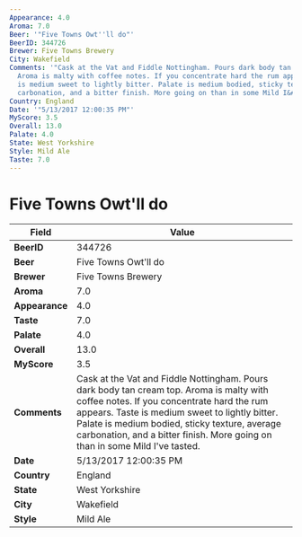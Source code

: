 ```yaml
---
Appearance: 4.0
Aroma: 7.0
Beer: '"Five Towns Owt''ll do"'
BeerID: 344726
Brewer: Five Towns Brewery
City: Wakefield
Comments: '"Cask at the Vat and Fiddle Nottingham. Pours dark body tan cream top.
  Aroma is malty with coffee notes. If you concentrate hard the rum appears. Taste
  is medium sweet to lightly bitter. Palate is medium bodied, sticky texture, average
  carbonation, and a bitter finish. More going on than in some Mild I&#39;ve tasted."'
Country: England
Date: '"5/13/2017 12:00:35 PM"'
MyScore: 3.5
Overall: 13.0
Palate: 4.0
State: West Yorkshire
Style: Mild Ale
Taste: 7.0
---
```


# Five Towns Owt'll do

| Field         | Value |
|---------------|-------|
| **BeerID** | 344726 |
| **Beer** | Five Towns Owt'll do |
| **Brewer** | Five Towns Brewery |
| **Aroma** | 7.0 |
| **Appearance** | 4.0 |
| **Taste** | 7.0 |
| **Palate** | 4.0 |
| **Overall** | 13.0 |
| **MyScore** | 3.5 |
| **Comments** | Cask at the Vat and Fiddle Nottingham. Pours dark body tan cream top. Aroma is malty with coffee notes. If you concentrate hard the rum appears. Taste is medium sweet to lightly bitter. Palate is medium bodied, sticky texture, average carbonation, and a bitter finish. More going on than in some Mild I&#39;ve tasted. |
| **Date** | 5/13/2017 12:00:35 PM |
| **Country** | England |
| **State** | West Yorkshire |
| **City** | Wakefield |
| **Style** | Mild Ale |
